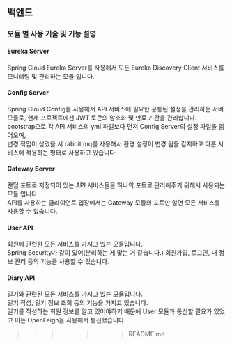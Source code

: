 
## 백엔드

### 모듈 별 사용 기술 및 기능 설명
#### Eureka Server
Spring Cloud Eureka Server를 사용해서 모든 Eureka Discovery Client 서비스를 모니터링 및 관리하는 모듈 입니다.

#### Config Server
Spring Cloud Config를 사용해서 API 서비스에 필요한 공통된 설정을 관리하는 서버 모듈로, 현재 프로젝트에선 JWT 토큰의 암호화 및 만료 기간을 관리합니다. <br>
bootstrap으로 각 API 서비스의 yml 파일보다 먼저 Config Server의 설정 파일을 읽어오며, <br>
변경 작업이 생겼을 시 rabbit mq를 사용해서 환경 설정이 변경 됨을 감지하고 다른 서비스에 적용하는 형태로 사용하고 있습니다.

#### Gateway Server
랜덤 포트로 지정되어 있는 API 서비스들을 하나의 포트로 관리해주기 위해서 사용되는 모듈 입니다. <br>
API를 사용하는 클라이언트 입장에서는 Gateway 모듈의 포트만 알면 모든 서비스를 사용할 수 있습니다.

#### User API
회원에 관련한 모든 서비스를 가지고 있는 모듈입니다.<br>
Spring Security가 같이 있어(분리하는 게 맞는 거 같습니다.) 회원가입, 로그인, 내 정보 관리 등의 기능을 사용할 수 있습니다.

#### Diary API
일기와 관련된 모든 서비스를 가지고 있는 모듈입니다. <br>
일기 작성, 일기 정보 조회 등의 기능을 가지고 있습니다. <br>
일기를 작성하는 회원 정보를 알고 있어야하기 때문에 User 모듈과 통신할 필요가 있었고 이는 OpenFeign을 사용해서 통신했습니다.
>>>>>>> README.md
